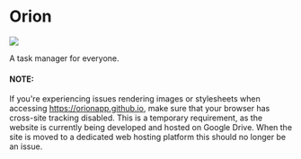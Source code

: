 # Orion

![](https://badge.waffle.io/orionapp/orion.png?columns=all)

A task manager for everyone.

#### NOTE:
If you're experiencing issues rendering images or stylesheets when accessing https://orionapp.github.io, make sure that your browser has cross-site tracking disabled. This is a temporary requirement, as the website is currently being developed and hosted on Google Drive. When the site is moved to a dedicated web hosting platform this should no longer be an issue.
